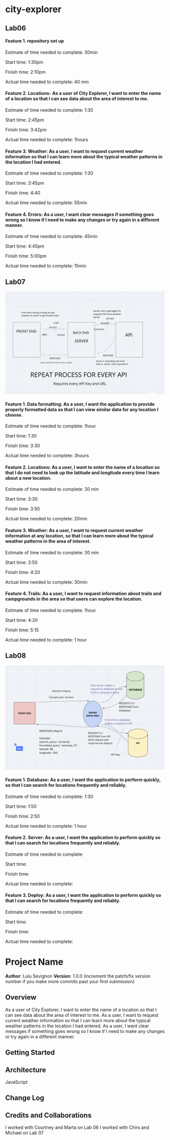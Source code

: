 # city-explorer

## Lab06

#### Feature 1. repository set up

Estimate of time needed to complete: 30min

Start time: 1:30pm

Finish time: 2:10pm

Actual time needed to complete: 40 min

#### Feature 2. Locations- As a user of City Explorer, I want to enter the name of a location so that I can see data about the area of interest to me.

Estimate of time needed to complete: 1:30

Start time: 2:45pm

Finish time: 3:42pm

Actual time needed to complete: 1hours

#### Feature 3. Weather: As a user, I want to request current weather information so that I can learn more about the typical weather patterns in the location I had entered.

Estimate of time needed to complete: 1:30

Start time: 3:45pm

Finish time: 4:40

Actual time needed to complete: 55min

#### Feature 4. Errors: As a user, I want clear messages if something goes wrong so I know if I need to make any changes or try again in a different manner.

Estimate of time needed to complete: 45min

Start time: 4:45pm

Finish time: 5:00pm

Actual time needed to complete: 15min

## Lab07

![Whiteboard lab07](img/lab07.png)

#### Feature 1. Data formatting: As a user, I want the application to provide properly formatted data so that I can view similar data for any location I choose.

Estimate of time needed to complete: 1hour

Start time: 1:30

Finish time: 3:30

Actual time needed to complete: 3hours

#### Feature 2. Locations: As a user, I want to enter the name of a location so that I do not need to look up the latitude and longitude every time I learn about a new location.

Estimate of time needed to complete: 30 min

Start time: 3:30

Finish time: 3:50

Actual time needed to complete: 20min

#### Feature 3. Weather: As a user, I want to request current weather information at any location, so that I can learn more about the typical weather patterns in the area of interest.

Estimate of time needed to complete: 30 min

Start time: 3:50

Finish time: 4:20

Actual time needed to complete: 30min

#### Feature 4. Trails: As a user, I want to request information about trails and campgrounds in the area so that users can explore the location.

Estimate of time needed to complete: 1hour

Start time: 4:20

Finish time: 5:15

Actual time needed to complete: 1 hour

## Lab08

![Whiteboard lab08](img/lab08.png)

#### Feature 1. Database: As a user, I want the application to perform quickly, so that I can search for locations frequently and reliably.

Estimate of time needed to complete: 1:30

Start time: 1:50

Finish time: 2:50

Actual time needed to complete: 1 hour

#### Feature 2. Server: As a user, I want the application to perform quickly so that I can search for locations frequently and reliably.

Estimate of time needed to complete: 

Start time: 

Finish time: 

Actual time needed to complete: 

#### Feature 3. Deploy: As a user, I want the application to perform quickly so that I can search for locations frequently and reliably.

Estimate of time needed to complete: 

Start time: 

Finish time: 

Actual time needed to complete: 

<!-- #### Feature 4. 

Estimate of time needed to complete: 

Start time: 

Finish time: 

Actual time needed to complete:  -->


# Project Name

**Author**: Lulu Sevignon
**Version**: 1.0.0 (increment the patch/fix version number if you make more commits past your first submission)

## Overview
<!-- Provide a high level overview of what this application is and why you are building it, beyond the fact that it's an assignment for this class. (i.e. What's your problem domain?) -->

 As a user of City Explorer, I want to enter the name of a location so that I can see data about the area of interest to me.
 As a user, I want to request current weather information so that I can learn more about the typical weather patterns in the location I had entered.
 As a user, I want clear messages if something goes wrong so I know if I need to make any changes or try again in a different manner.

## Getting Started
<!-- What are the steps that a user must take in order to build this app on their own machine and get it running? -->


## Architecture
<!-- Provide a detailed description of the application design. What technologies (languages, libraries, etc) you're using, and any other relevant design information. -->

JavaScript

## Change Log
<!-- Use this area to document the iterative changes made to your application as each feature is successfully implemented. Use time stamps. Here's an examples:

01-01-2001 4:59pm - Application now has a fully-functional express server, with a GET route for the location resource. -->

## Credits and Collaborations
<!-- Give credit (and a link) to other people or resources that helped you build this application.-->
I worked with Courtney and Marta on Lab 06
I worked with Chirs and Michael on Lab 07